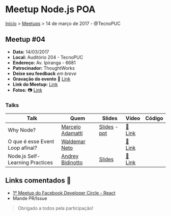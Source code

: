 Meetup Node.js POA
======

[Início](../README.md) > [Meetups](../meetups.md) > 14 de março de 2017 - @TecnoPUC

## Meetup #04

* **Data:** 14/03/2017
* **Local:** Auditório 204 - TecnoPUC
* **Endereço:** Av. Ipiranga - 6681
* **Patrocinador:** ThoughtWorks
* **Deixe seu feedback** _em breve_
* **Gravação do evento** :vhs: [Link](https://www.youtube.com/watch?v=ZKPBtsoaA-4)
* **Link do Meetup:** [Link](https://www.meetup.com/pt-BR/Node-js-Porto-Alegre-Meetup/events/236820564)
* **Fotos:** :camera: [Link](https://www.meetup.com/pt-BR/Node-js-Porto-Alegre-Meetup/photos/27694009)

### Talks

| Talk            | Quem           | Slides                                                            | Vídeo | Código |
| --------------- | -------------  | ----------------------------------------------------------------- | ----- | ------ |
| Why Node? | [Marcelo Adamatti](http://twitter.com/adamatti) | [Slides](http://slides.com/adamatti/whynode) - [ppt](https://drive.google.com/file/d/0B2LXDhHXNPKxWmlFSUR4aVMyRkE/view?usp=drivesdk) | [:vhs: Link](https://youtu.be/ZKPBtsoaA-4?t=721) | |
| O que é esse Event Loop afinal? | [Waldemar Neto](http://twitter.com/waldemarnt) | | [:vhs: Link](https://youtu.be/ZKPBtsoaA-4?t=2233) | |
| Node.js Self-Learning Practices | [Andrey Bidinotto](http://twitter.com/andreymoser)  | [Slides](https://andreymoser.github.io/talks/nodejs-self-learning-practices) | [:vhs:  Link](https://youtu.be/ZKPBtsoaA-4?t=3214) | | |

## Links comentados :speech_balloon:
- [1º Meetup do Facebook Developer Circle - React](https://www.facebook.com/events/428078204208552/)
- Mande PR/Issue

> Obrigado a todos pela participação!
